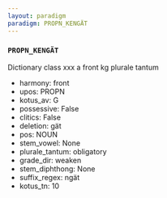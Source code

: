 ```yaml
---
layout: paradigm
paradigm: PROPN_KENGÄT
---
```

### ` PROPN_KENGÄT `

Dictionary class xxx a front kg plurale tantum
* harmony: front
* upos: PROPN
* kotus_av: G
* possessive: False
* clitics: False
* deletion: gät
* pos: NOUN
* stem_vowel: None
* plurale_tantum: obligatory
* grade_dir: weaken
* stem_diphthong: None
* suffix_regex: ngät
* kotus_tn: 10
